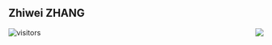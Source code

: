 ## Zhiwei ZHANG
<img align="right" src="https://github-readme-stats.vercel.app/api?username=zzw-zwzhang&show_icons=true&icon_color=CE1D2D&text_color=718096&bg_color=ffffff&hide_title=true" />

<!--
**zzw-zwzhang/zzw-zwzhang is a ✨ _special_ ✨ repository because its `README.md` (this file) appears on your GitHub profile.

Here are some ideas to get you started:

-->

![visitors](https://visitor-badge.glitch.me/badge?page_id=zzw-zwzhang.zzw-zwzhang)
